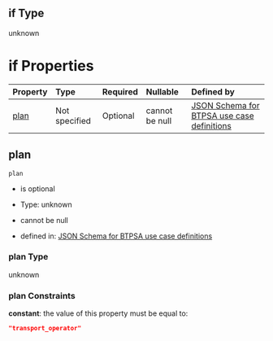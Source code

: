 ## if Type

unknown

# if Properties

| Property      | Type          | Required | Nullable       | Defined by                                                                                                                                                                                                                                    |
| :------------ | :------------ | :------- | :------------- | :-------------------------------------------------------------------------------------------------------------------------------------------------------------------------------------------------------------------------------------------- |
| [plan](#plan) | Not specified | Optional | cannot be null | [JSON Schema for BTPSA use case definitions](btpsa-usecase-properties-services-items-allof-1-then-allof-110-then-allof-2-if-properties-plan.md "undefined#/properties/services/items/allOf/1/then/allOf/110/then/allOf/2/if/properties/plan") |

## plan



`plan`

*   is optional

*   Type: unknown

*   cannot be null

*   defined in: [JSON Schema for BTPSA use case definitions](btpsa-usecase-properties-services-items-allof-1-then-allof-110-then-allof-2-if-properties-plan.md "undefined#/properties/services/items/allOf/1/then/allOf/110/then/allOf/2/if/properties/plan")

### plan Type

unknown

### plan Constraints

**constant**: the value of this property must be equal to:

```json
"transport_operator"
```
